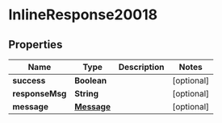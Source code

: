
# InlineResponse20018

## Properties
Name | Type | Description | Notes
------------ | ------------- | ------------- | -------------
**success** | **Boolean** |  |  [optional]
**responseMsg** | **String** |  |  [optional]
**message** | [**Message**](Message.md) |  |  [optional]



